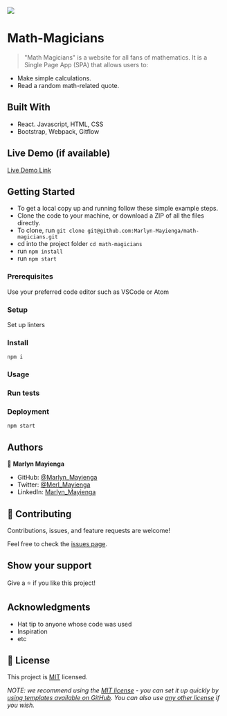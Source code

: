 ![](https://img.shields.io/badge/Microverse-blueviolet)

# Math-Magicians

> "Math Magicians" is a website for all fans of mathematics. It is a Single Page App (SPA) that allows users to:
- Make simple calculations.
- Read a random math-related quote.


## Built With

- React. Javascript, HTML, CSS
- Bootstrap, Webpack, Gitflow

## Live Demo (if available)

[Live Demo Link](https://livedemo.com)


## Getting Started
- To get a local copy up and running follow these simple example steps.
- Clone the code to your machine, or download a ZIP of all the files directly.
- To clone, run `git clone git@github.com:Marlyn-Mayienga/math-magicians.git `
- cd into the project folder `cd math-magicians`
- run `npm install`
- run `npm start`

### Prerequisites
Use your preferred code editor such as VSCode or Atom


### Setup
Set up linters
### Install
`npm i`
### Usage

### Run tests

### Deployment
`npm start`


## Authors

👤 **Marlyn Mayienga**

- GitHub: [@Marlyn_Mayienga](https://github.com/Marlyn_Mayienga)
- Twitter: [@Merl_Mayienga](https://twitter.com/M_ayienga)
- LinkedIn: [Marlyn_Mayienga](https://linkedin.com/in/Marlyn_Mayienga)

## 🤝 Contributing

Contributions, issues, and feature requests are welcome!

Feel free to check the [issues page](../../issues/).

## Show your support

Give a ⭐️ if you like this project!

## Acknowledgments

- Hat tip to anyone whose code was used
- Inspiration
- etc

## 📝 License

This project is [MIT](./LICENSE) licensed.

_NOTE: we recommend using the [MIT license](https://choosealicense.com/licenses/mit/) - you can set it up quickly by [using templates available on GitHub](https://docs.github.com/en/communities/setting-up-your-project-for-healthy-contributions/adding-a-license-to-a-repository). You can also use [any other license](https://choosealicense.com/licenses/) if you wish._
